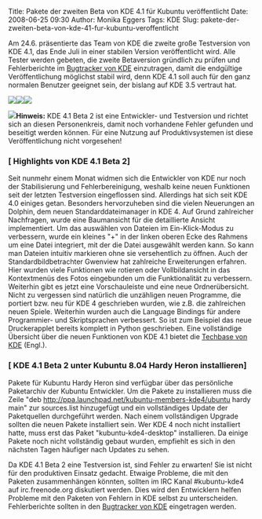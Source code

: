 Title: Pakete der zweiten Beta von KDE 4.1 für Kubuntu veröffentlicht
Date: 2008-06-25 09:30
Author: Monika Eggers
Tags: KDE
Slug: pakete-der-zweiten-beta-von-kde-41-fur-kubuntu-veroffentlicht

Am 24.6. präsentierte das Team von KDE die zweite große Testversion von
KDE 4.1, das Ende Juli in einer stabilen Version veröffentlicht wird.
Alle Tester werden gebeten, die zweite Betaversion gründlich zu prüfen
und Fehlerberichte im [Bugtracker von
KDE](http://bugs.kde.org/ "http://bugs.kde.org/")
einzutragen, damit die endgültige Veröffentlichung möglichst stabil
wird, denn KDE 4.1 soll auch für den ganz normalen Benutzer geeignet
sein, der bislang auf KDE 3.5 vertraut hat.


[![](http://wiki.kubuntu-de.org/images/Kde-4.1-beta2-gwenview-klein.png)](http://wiki.kubuntu-de.org/images/Kde-4.1-beta2-gwenview.png)[![](http://wiki.kubuntu-de.org/images/Kde-4.1-beta2-dolphin-klein.png)](http://wiki.kubuntu-de.org/images/Kde-4.1-beta2-dolphin.png)[![](http://wiki.kubuntu-de.org/images/Kde-4.1-beta2-games-klein.png)](http://wiki.kubuntu-de.org/images/Kde-4.1-beta2-games.png)


**![](http://wiki.kubuntu-de.org/images/Dialog-warning-22.png)Hinweis:**
KDE 4.1 Beta 2 ist eine Entwickler- und Testversion und richtet sich an
diesen Personenkreis, damit noch vorhandene Fehler gefunden und
beseitigt werden können. Für eine Nutzung auf Produktivsystemen ist
diese Veröffentlichung nicht vorgesehen!


<!--break--><!--break-->




### [ Highlights von KDE 4.1 Beta 2]


Seit nunmehr einem Monat widmen sich die Entwickler von KDE nur noch der
Stabilisierung und Fehlerbereinigung, weshalb keine neuen Funktionen
seit der letzten Testversion eingeflossen sind. Allerdings hat sich seit
KDE 4.0 einiges getan. Besonders hervorzuheben sind die vielen
Neuerungen an Dolphin, dem neuen Standarddateimanager in KDE 4. Auf
Grund zahlreicher Nachfragen, wurde eine Baumansicht für die
detaillierte Ansicht implementiert. Um das auswählen von Dateien im
Ein-Klick-Modus zu verbessern, wurde ein kleines "+" in der linken
oberen Ecke des Rahmens um eine Datei integriert, mit der die Datei
ausgewählt werden kann. So kann man Dateien intuitiv markieren ohne sie
versehentlich zu öffnen. Auch der Standardbildbetrachter Gwenview hat
zahlreiche Erweiterungen erfahren. Hier wurden viele Funktionen wie
rotieren oder Vollbildansicht in das Kontextmenüs des Fotos eingebunden
um die Funktionalität zu verbessern. Weiterhin gibt es jetzt eine
Vorschauleiste und eine neue Ordnerübersicht. Nicht zu vergessen sind
natürlich die unzähligen neuen Programme, die portiert bzw. neu für KDE
4 geschrieben wurden, wie z.B. die zahlreichen neuen Spiele. Weiterhin
wurden auch die Language Bindings für andere Programmier- und
Skriptsprachen verbessert. So ist zum Beispiel das neue Druckerapplet
bereits komplett in Python geschrieben. Eine vollständige Übersicht über
die neuen Funktionen von KDE 4.1 bietet die [Techbase von
KDE](http://techbase.kde.org/Schedules/KDE4/4.1_Release_Goals "http://techbase.kde.org/Schedules/KDE4/4.1_Release_Goals") (Engl.).





### [ KDE 4.1 Beta 2 unter Kubuntu 8.04 Hardy Heron installieren]


Pakete für Kubuntu Hardy Heron sind verfügbar über das persönliche
Paketarchiv der Kubuntu Entwickler. Um die Pakete zu installieren muss
die Zeile "deb <http://ppa.launchpad.net/kubuntu-members-kde4/ubuntu>
hardy main" zur sources.list hinzugefügt und ein vollständiges Update
der Paketquellen durchgeführt werden. Nach einem vollständigen Upgrade
sollten die neuen Pakete installiert sein. Wer KDE 4 noch nicht
installiert hatte, muss erst das Paket "kubuntu-kde4-desktop"
installieren. Da einige Pakete noch nicht vollständig gebaut wurden,
empfiehlt es sich in den nächsten Tagen häufiger nach Updates zu sehen.


Da KDE 4.1 Beta 2 eine Testversion ist, sind Fehler zu erwarten! Sie ist
nicht für den produktiven Einsatz gedacht. Etwaige Probleme, die mit den
Paketen zusammenhängen könnten, sollten im IRC Kanal \#kubuntu-kde4 auf
irc.freenode.org diskutiert werden. Dies wird den Entwicklern helfen
Probleme mit den Paketen von Fehlern in KDE selbst zu unterscheiden.
Fehlerberichte sollten in den [Bugtracker von
KDE](http://bugs.kde.org/ "http://bugs.kde.org/")
eingetragen werden.



